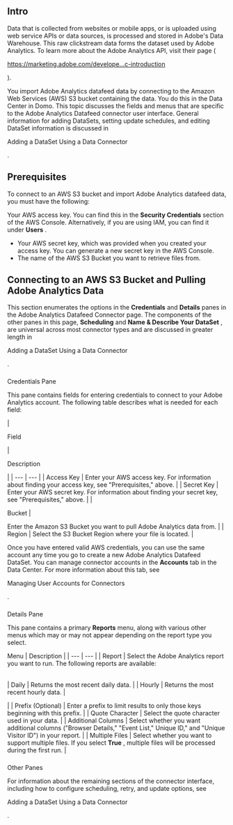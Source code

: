 

Intro
-------

Data that is collected from websites or mobile apps, or is uploaded using web service APIs or data sources, is processed and stored in Adobe's Data Warehouse. This raw clickstream data forms the dataset used by Adobe Analytics. To learn more about the Adobe Analytics API, visit their page (

https://marketing.adobe.com/develope...c-introduction

).


 You import Adobe Analytics datafeed data by connecting to the Amazon Web Services (AWS) S3 bucket containing the data. You do this in the Data Center in Domo. This topic discusses the fields and menus that are specific to the Adobe Analytics Datafeed connector user interface. General information for adding DataSets, setting update schedules, and editing DataSet information is discussed in

Adding a DataSet Using a Data Connector

.


 Prerequisites
---------------

To connect to an AWS S3 bucket and import Adobe Analytics datafeed data, you must have the following:

 Your AWS access key. You can find this in the
 ****Security Credentials****
 section of the AWS Console. Alternatively, if you are using IAM, you can find it under
 ****Users****
 .
* Your AWS secret key, which was provided when you created your access key. You can generate a new secret key in the AWS Console.
* The name of the AWS S3 Bucket you want to retrieve files from.

Connecting to an AWS S3 Bucket and Pulling Adobe Analytics Data
-----------------------------------------------------------------


 This section enumerates the options in the
 **Credentials**
 and
 **Details**
 panes in the Adobe Analytics Datafeed Connector page. The components of the other panes in this page,
 **Scheduling**
 and
 **Name & Describe Your DataSet**
 , are universal across most connector types and are discussed in greater length in

Adding a DataSet Using a Data Connector

.


###

Credentials Pane


 This pane contains fields for entering credentials to connect to your Adobe Analytics account. The following table describes what is needed for each field:


|

Field

|

Description

|
| --- | --- |
|
 Access Key
  |
 Enter your AWS access key. For information about finding your access key, see "Prerequisites," above.
  |
|
 Secret Key
  |
 Enter your AWS secret key. For information about finding your secret key, see "Prerequisites," above.
  |
|

Bucket
  |

Enter the Amazon S3 Bucket you want to pull Adobe Analytics data from.
  |
|
 Region
  |
 Select the S3 Bucket Region where your file is located.
  |


 Once you have entered valid AWS credentials, you can use the same account any time you go to create a new Adobe Analytics Datafeed DataSet. You can manage connector accounts in the
 **Accounts**
 tab in the Data Center. For more information about this tab, see

Managing User Accounts for Connectors

.


###
 Details Pane

This pane contains a primary
 **Reports**
 menu, along with various other menus which may or may not appear depending on the report type you select.


 Menu
  |
 Description
  |
| --- | --- |
|
 Report
  |
 Select the Adobe Analytics report you want to run. The following reports are available:


|  |  |
| --- | --- |
|
 Daily
  |
 Returns the most recent daily data.
  |
|
 Hourly
  |
 Returns the most recent hourly data.
  |

|
|
 Prefix (Optional)
  |
 Enter a prefix to limit results to only those keys beginning with this prefix.
  |
|
 Quote Character
  |
 Select the quote character used in your data.
  |
|
 Additional Columns
  |
 Select whether you want additional columns ("Browser Details," "Event List," Unique ID," and "Unique Visitor ID") in your report.
  |
|
 Multiple Files
  |
 Select whether you want to support multiple files. If you select
 **True**
 , multiple files will be processed during the first run.
  |


###
 Other Panes

For information about the remaining sections of the connector interface, including how to configure scheduling, retry, and update options, see

Adding a DataSet Using a Data Connector

.

